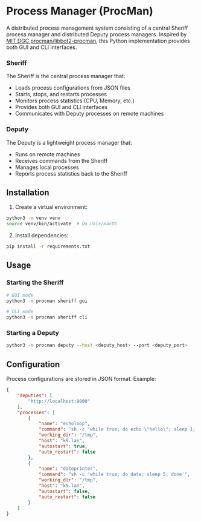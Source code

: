 # Process Manager (ProcMan)

A distributed process management system consisting of a central Sheriff process manager and distributed Deputy process managers. Inspired by [MIT DGC procman/libbot2-procman](https://github.com/libbot2/libbot2/tree/master/bot2-procman), this Python implementation provides both GUI and CLI interfaces.

### Sheriff
The Sheriff is the central process manager that:
- Loads process configurations from JSON files
- Starts, stops, and restarts processes
- Monitors process statistics (CPU, Memory, etc.)
- Provides both GUI and CLI interfaces
- Communicates with Deputy processes on remote machines

### Deputy
The Deputy is a lightweight process manager that:
- Runs on remote machines
- Receives commands from the Sheriff
- Manages local processes
- Reports process statistics back to the Sheriff

## Installation

1. Create a virtual environment:
```bash
python3 -m venv venv
source venv/bin/activate  # On Unix/macOS
```

2. Install dependencies:
```bash
pip install -r requirements.txt
```

## Usage

### Starting the Sheriff
```bash
# GUI mode
python3 -m procman sheriff gui

# CLI mode
python3 -m procman sheriff cli
```

### Starting a Deputy
```bash
python3 -m procman deputy --host <deputy_host> --port <deputy_port>
```

## Configuration
Process configurations are stored in JSON format. Example:
```json
{
    "deputies": [
        "http://localhost:8000"
    ],
    "processes": [
        {
            "name": "echoloop",
            "command": "sh -c 'while true; do echo \"hello\"; sleep 1; done'",
            "working_dir": "/tmp",
            "host": "k9.lan",
            "autostart": true,
            "auto_restart": false
        },
        {
            "name": "dateprinter",
            "command": "sh -c 'while true; do date; sleep 5; done'",
            "working_dir": "/tmp",
            "host": "k9.lan",
            "autostart": false,
            "auto_restart": false
        }
    ]
}
```
